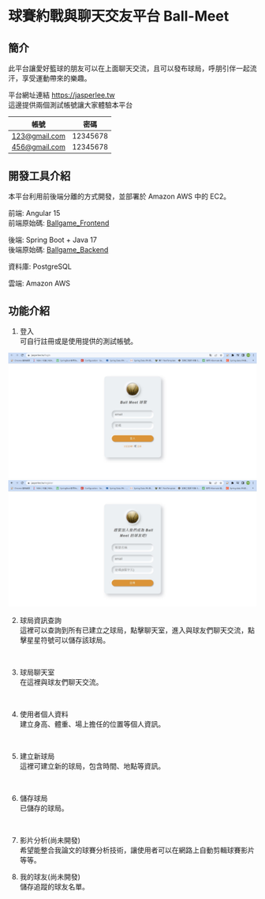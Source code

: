 # 球賽約戰與聊天交友平台 Ball-Meet

## 簡介
此平台讓愛好籃球的朋友可以在上面聊天交流，且可以發布球局，呼朋引伴一起流汗，享受運動帶來的樂趣。<br/>

平台網址連結 https://jasperlee.tw<br/>
這邊提供兩個測試帳號讓大家體驗本平台 <br/>

帳號| 密碼
--------------|:-----:
123@gmail.com | 12345678
456@gmail.com | 12345678

## 開發工具介紹
本平台利用前後端分離的方式開發，並部署於 Amazon AWS 中的 EC2。</br>

前端: Angular 15</br>
前端原始碼: [Ballgame_Frontend](https://github.com/jaylee840831/Ballgame_Frontend/tree/test)</br>

後端: Spring Boot + Java 17</br>
後端原始碼: [Ballgame_Backend](https://github.com/jaylee840831/Ballgame_Backend/tree/test)</br>

資料庫: PostgreSQL</br>

雲端: Amazon AWS</br>

## 功能介紹
1. 登入<br/>
可自行註冊或是使用提供的測試帳號。<br/>
<img src="https://github.com/jaylee840831/Ball-Meet/blob/master/image/%E7%99%BB%E5%85%A5.jpg" />
<img src="https://github.com/jaylee840831/Ball-Meet/blob/master/image/%E8%A8%BB%E5%86%8A.jpg" />

2. 球局資訊查詢 <br/>
這裡可以查詢到所有已建立之球局，點擊聊天室，進入與球友們聊天交流，點擊星星符號可以儲存該球局。<br/>
<img src="" />

3. 球局聊天室<br/>
在這裡與球友們聊天交流。<br/>
<img src="" />

4. 使用者個人資料<br/>
建立身高、體重、場上擔任的位置等個人資訊。<br/>
<img src="" />

5. 建立新球局<br/>
這裡可建立新的球局，包含時間、地點等資訊。<br/>
<img src="" />

6. 儲存球局<br/>
已儲存的球局。<br/>
<img src="" />

7. 影片分析(尚未開發)<br/>
希望能整合我論文的球賽分析技術，讓使用者可以在網路上自動剪輯球賽影片等等。<br/>

8. 我的球友(尚未開發)<br/>
儲存追蹤的球友名單。<br/>